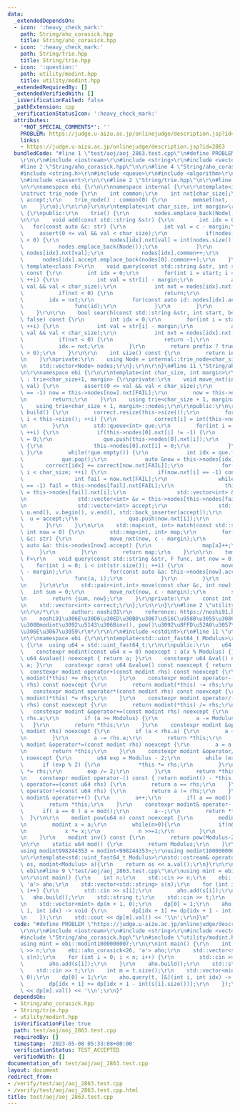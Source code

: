 ```yaml
---
data:
  _extendedDependsOn:
  - icon: ':heavy_check_mark:'
    path: String/aho_corasick.hpp
    title: String/aho_corasick.hpp
  - icon: ':heavy_check_mark:'
    path: String/trie.hpp
    title: String/trie.hpp
  - icon: ':question:'
    path: utility/modint.hpp
    title: utility/modint.hpp
  _extendedRequiredBy: []
  _extendedVerifiedWith: []
  _isVerificationFailed: false
  _pathExtension: cpp
  _verificationStatusIcon: ':heavy_check_mark:'
  attributes:
    '*NOT_SPECIAL_COMMENTS*': ''
    PROBLEM: https://judge.u-aizu.ac.jp/onlinejudge/description.jsp?id=2863
    links:
    - https://judge.u-aizu.ac.jp/onlinejudge/description.jsp?id=2863
  bundledCode: "#line 1 \"test/aoj/aoj_2863.test.cpp\"\n#define PROBLEM \"https://judge.u-aizu.ac.jp/onlinejudge/description.jsp?id=2863\"\
    \r\n\r\n#include <iostream>\r\n#include <string>\r\n#include <vector>\r\n\r\n\
    #line 2 \"String/aho_corasick.hpp\"\n\r\n#line 4 \"String/aho_corasick.hpp\"\n\
    #include <string.h>\r\n#include <queue>\r\n#include <algorithm>\r\n#include <map>\r\
    \n#include <cassert>\r\n\r\n#line 2 \"String/trie.hpp\"\n\r\n#line 6 \"String/trie.hpp\"\
    \n\r\nnamespace ebi {\r\n\r\nnamespace internal {\r\n\r\ntemplate<int char_size>\r\
    \nstruct trie_node {\r\n    int common;\r\n    int nxt[char_size];\r\n    std::vector<int>\
    \ accept;\r\n    trie_node() : common(0) {\r\n        memset(nxt, -1, sizeof(nxt));\r\
    \n    }\r\n};\r\n\r\n}\r\n\r\ntemplate<int char_size, int margin>\r\nstruct trie\
    \ {\r\npublic:\r\n    trie() {\r\n        nodes.emplace_back(Node());\r\n    }\r\
    \n\r\n    void add(const std::string &str) {\r\n        int idx = 0;\r\n     \
    \   for(const auto &c: str) {\r\n            int val = c - margin;\r\n       \
    \     assert(0 <= val && val < char_size);\r\n            if(nodes[idx].nxt[val]\
    \ < 0) {\r\n                nodes[idx].nxt[val] = int(nodes.size());\r\n     \
    \           nodes.emplace_back(Node());\r\n            }\r\n            idx =\
    \ nodes[idx].nxt[val];\r\n            nodes[idx].common++;\r\n        }\r\n  \
    \      nodes[idx].accept.emplace_back(nodes[0].common++);\r\n    }\r\n\r\n   \
    \ template<class F>\r\n    void query(const std::string &str, int start, F func)\
    \ const {\r\n        int idx = 0;\r\n        for(int i = start; i < int(str.size());\
    \ ++i) {\r\n            int val = str[i] - margin;\r\n            assert(0 <=\
    \ val && val < char_size);\r\n            int nxt = nodes[idx].nxt[val];\r\n \
    \           if(nxt < 0) {\r\n                return;\r\n            }\r\n    \
    \        idx = nxt;\r\n            for(const auto id: nodes[idx].accept) {\r\n\
    \                func(id);\r\n            }\r\n        }\r\n        return;\r\n\
    \    }\r\n\r\n    bool search(const std::string &str, int start, bool prefix =\
    \ false) const {\r\n        int idx = 0;\r\n        for(int i = start; i < int(str.size());\
    \ ++i) {\r\n            int val = str[i] - margin;\r\n            assert(0 <=\
    \ val && val < char_size);\r\n            int nxt = nodes[idx].nxt[val];\r\n \
    \           if(nxt < 0) {\r\n                return -1;\r\n            }\r\n \
    \           idx = nxt;\r\n        }\r\n        return prefix ? true : (nodes[idx].accept.size()\
    \ > 0);\r\n    }\r\n\r\n    int size() const {\r\n        return int(nodes.size());\r\
    \n    }\r\nprivate:\r\n    using Node = internal::trie_node<char_size>;\r\nprotected:\r\
    \n    std::vector<Node> nodes;\r\n};\r\n\r\n}\n#line 11 \"String/aho_corasick.hpp\"\
    \n\r\nnamespace ebi {\r\n\r\ntemplate<int char_size, int margin>\r\nstruct aho_corasick\
    \ : trie<char_size+1, margin> {\r\nprivate:\r\n    void move_nxt(int &now, int\
    \ val) {\r\n        assert(0 <= val && val < char_size);\r\n        while(this->nodes[now].nxt[val]\
    \ == -1) now = this->nodes[now].nxt[FAIL];\r\n        now = this->nodes[now].nxt[val];\r\
    \n        return;\r\n    }\r\n    using trie<char_size + 1, margin>::trie;\r\n\
    \    using trie<char_size + 1, margin>::nodes;\r\n\r\npublic:\r\n\r\n    void\
    \ build() {\r\n        correct.resize(this->size());\r\n        for(int i = 0;\
    \ i < this->size(); ++i) {\r\n            correct[i] = int(this->nodes[i].accept.size());\r\
    \n        }\r\n        std::queue<int> que;\r\n        for(int i = 0; i <= char_size;\
    \ ++i) {\r\n            if(this->nodes[0].nxt[i] != -1) {\r\n                this->nodes[this->nodes[0].nxt[i]].nxt[FAIL]\
    \ = 0;\r\n                que.push(this->nodes[0].nxt[i]);\r\n            } else\
    \ {\r\n                this->nodes[0].nxt[i] = 0;\r\n            }\r\n       \
    \ }\r\n        while(!que.empty()) {\r\n            int idx = que.front();\r\n\
    \            que.pop();\r\n            auto &now = this->nodes[idx];\r\n     \
    \       correct[idx] += correct[now.nxt[FAIL]];\r\n            for(int i = 0;\
    \ i < char_size; ++i) {\r\n                if(now.nxt[i] == -1) continue;\r\n\
    \                int fail = now.nxt[FAIL];\r\n                while(this->nodes[fail].nxt[i]\
    \ == -1) fail = this->nodes[fail].nxt[FAIL];\r\n                this->nodes[now.nxt[i]].nxt[FAIL]\
    \ = this->nodes[fail].nxt[i];\r\n                std::vector<int> &u = this->nodes[now.nxt[i]].accept;\r\
    \n                std::vector<int> &v = this->nodes[this->nodes[fail].nxt[i]].accept;\r\
    \n                std::vector<int> accept;\r\n                std::set_union(u.begin(),\
    \ u.end(), v.begin(), v.end(), std::back_inserter(accept));\r\n              \
    \  u = accept;\r\n                que.push(now.nxt[i]);\r\n            }\r\n \
    \       }\r\n    }\r\n\r\n    std::map<int, int> match(const std::string &str,\
    \ int now = 0) {\r\n        std::map<int, int> map;\r\n        for(const auto\
    \ &c: str) {\r\n            move_nxt(now, c - margin);\r\n            for(const\
    \ auto &a: this->nodes[now].accept) {\r\n                map[a]++;\r\n       \
    \     }\r\n        }\r\n        return map;\r\n    }\r\n\r\n    template<class\
    \ F>\r\n    void query(const std::string &str, F func, int now = 0) {\r\n    \
    \    for(int i = 0; i < int(str.size()); ++i) {\r\n            move_nxt(now, str[i]\
    \ - margin);\r\n            for(const auto &a: this->nodes[now].accept) {\r\n\
    \                func(a, i);\r\n            }\r\n        }\r\n        return;\r\
    \n    }\r\n\r\n    std::pair<int,int> move(const char &c, int now) {\r\n     \
    \   int sum = 0;\r\n        move_nxt(now, c - margin);\r\n        sum += correct[now];\r\
    \n        return {sum, now};\r\n    }\r\nprivate:\r\n    const int FAIL = char_size;\r\
    \n    std::vector<int> correct;\r\n};\r\n\r\n}\r\n#line 2 \"utility/modint.hpp\"\
    \n\r\n/*\r\n    author: noshi91\r\n    reference: https://noshi91.hatenablog.com/entry/2019/03/31/174006\r\
    \n    noshi91\u306E\u30D6\u30ED\u30B0\u3067\u516C\u958B\u3055\u308C\u3066\u3044\
    \u308Bmodint\u3092\u5143\u306Binv(), pow()\u3092\u8FFD\u52A0\u3057\u305F\u3082\
    \u306E\u3067\u3059\r\n*/\r\n\r\n#include <cstdint>\r\n#line 11 \"utility/modint.hpp\"\
    \n\r\nnamespace ebi {\r\n\r\ntemplate<std::uint_fast64_t Modulus>\r\nclass modint\
    \ {\r\n  using u64 = std::uint_fast64_t;\r\n\r\npublic:\r\n    u64 a;\r\n\r\n\
    \    constexpr modint(const u64 x = 0) noexcept : a(x % Modulus) {}\r\n    constexpr\
    \ u64 &value() noexcept { return a; }\r\n    constexpr u64 &val() noexcept { return\
    \ a; }\r\n    constexpr const u64 &value() const noexcept { return a; }\r\n  \
    \  constexpr modint operator+(const modint rhs) const noexcept {\r\n        return\
    \ modint(*this) += rhs;\r\n    }\r\n    constexpr modint operator-(const modint\
    \ rhs) const noexcept {\r\n        return modint(*this) -= rhs;\r\n    }\r\n \
    \   constexpr modint operator*(const modint rhs) const noexcept {\r\n        return\
    \ modint(*this) *= rhs;\r\n    }\r\n    constexpr modint operator/(const modint\
    \ rhs) const noexcept {\r\n        return modint(*this) /= rhs;\r\n    }\r\n \
    \   constexpr modint &operator+=(const modint rhs) noexcept {\r\n        a +=\
    \ rhs.a;\r\n        if (a >= Modulus) {\r\n            a -= Modulus;\r\n     \
    \   }\r\n        return *this;\r\n    }\r\n    constexpr modint &operator-=(const\
    \ modint rhs) noexcept {\r\n        if (a < rhs.a) {\r\n        a += Modulus;\r\
    \n        }\r\n        a -= rhs.a;\r\n        return *this;\r\n    }\r\n    constexpr\
    \ modint &operator*=(const modint rhs) noexcept {\r\n        a = a * rhs.a % Modulus;\r\
    \n        return *this;\r\n    }\r\n    constexpr modint &operator/=(modint rhs)\
    \ noexcept {\r\n        u64 exp = Modulus - 2;\r\n        while (exp) {\r\n  \
    \      if (exp % 2) {\r\n            *this *= rhs;\r\n        }\r\n        rhs\
    \ *= rhs;\r\n        exp /= 2;\r\n        }\r\n        return *this;\r\n    }\r\
    \n    constexpr modint operator-() const { return modint() - *this; }\r\n    bool\
    \ operator==(const u64 rhs) {\r\n        return a == rhs;\r\n    }\r\n    bool\
    \ operator!=(const u64 rhs) {\r\n        return a != rhs;\r\n    }\r\n    constexpr\
    \ modint& operator++() {\r\n        a++;\r\n        if( a == mod() ) a = 0;\r\n\
    \        return *this;\r\n    }\r\n    constexpr modint& operator--() {\r\n  \
    \      if( a == 0 ) a = mod();\r\n        a--;\r\n        return *this;\r\n  \
    \  }\r\n\r\n    modint pow(u64 n) const noexcept {\r\n        modint res = 1;\r\
    \n        modint x = a;\r\n        while(n>0){\r\n            if(n&1) res *= x;\r\
    \n            x *= x;\r\n            n >>=1;\r\n        }\r\n        return res;\r\
    \n    }\r\n    modint inv() const {\r\n        return pow(Modulus-2);\r\n    }\r\
    \n\r\n    static u64 mod() {\r\n        return Modulus;\r\n    }\r\n};\r\n\r\n\
    using modint998244353 = modint<998244353>;\r\nusing modint1000000007 = modint<1000000007>;\r\
    \n\r\ntemplate<std::uint_fast64_t Modulus>\r\nstd::ostream& operator<<(std::ostream&\
    \ os, modint<Modulus> a){\r\n    return os << a.val();\r\n}\r\n\r\n} // namespace\
    \ ebi\n#line 9 \"test/aoj/aoj_2863.test.cpp\"\n\r\nusing mint = ebi::modint1000000007;\r\
    \n\r\nint main() {\r\n    int n;\r\n    std::cin >> n;\r\n    ebi::aho_corasick<26,\
    \ 'a'> aho;\r\n    std::vector<std::string> s(n);\r\n    for (int i = 0; i < n;\
    \ i++) {\r\n        std::cin >> s[i];\r\n        aho.add(s[i]);\r\n    }\r\n \
    \   aho.build();\r\n    std::string t;\r\n    std::cin >> t;\r\n    int m = t.size();\r\
    \n    std::vector<mint> dp(m + 1, 0);\r\n    dp[0] = 1;\r\n    aho.query(t, [&](int\
    \ i, int idx) -> void {\r\n        dp[idx + 1] += dp[idx + 1 - int(s[i].size())];\r\
    \n    });\r\n    std::cout << dp[m].val() << '\\n';\r\n}\n"
  code: "#define PROBLEM \"https://judge.u-aizu.ac.jp/onlinejudge/description.jsp?id=2863\"\
    \r\n\r\n#include <iostream>\r\n#include <string>\r\n#include <vector>\r\n\r\n\
    #include \"String/aho_corasick.hpp\"\r\n#include \"utility/modint.hpp\"\r\n\r\n\
    using mint = ebi::modint1000000007;\r\n\r\nint main() {\r\n    int n;\r\n    std::cin\
    \ >> n;\r\n    ebi::aho_corasick<26, 'a'> aho;\r\n    std::vector<std::string>\
    \ s(n);\r\n    for (int i = 0; i < n; i++) {\r\n        std::cin >> s[i];\r\n\
    \        aho.add(s[i]);\r\n    }\r\n    aho.build();\r\n    std::string t;\r\n\
    \    std::cin >> t;\r\n    int m = t.size();\r\n    std::vector<mint> dp(m + 1,\
    \ 0);\r\n    dp[0] = 1;\r\n    aho.query(t, [&](int i, int idx) -> void {\r\n\
    \        dp[idx + 1] += dp[idx + 1 - int(s[i].size())];\r\n    });\r\n    std::cout\
    \ << dp[m].val() << '\\n';\r\n}"
  dependsOn:
  - String/aho_corasick.hpp
  - String/trie.hpp
  - utility/modint.hpp
  isVerificationFile: true
  path: test/aoj/aoj_2863.test.cpp
  requiredBy: []
  timestamp: '2023-05-08 05:33:08+00:00'
  verificationStatus: TEST_ACCEPTED
  verifiedWith: []
documentation_of: test/aoj/aoj_2863.test.cpp
layout: document
redirect_from:
- /verify/test/aoj/aoj_2863.test.cpp
- /verify/test/aoj/aoj_2863.test.cpp.html
title: test/aoj/aoj_2863.test.cpp
---
```

